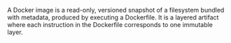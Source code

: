 A Docker image is a read-only, versioned snapshot of a filesystem bundled with metadata, produced by executing a Dockerfile. It is a layered artifact where each instruction in the Dockerfile corresponds to one immutable layer.